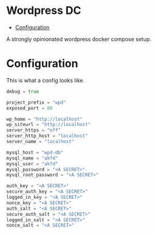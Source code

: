 # Wordpress DC

<!-- toc -->

- [Configuration](#configuration)

<!-- /toc -->

A strongly opinionated wordpress docker compose setup.

# Configuration

This is what a config looks like.

```go mdox-exec="cat examples/conf.toml"
debug = true

project_prefix = "wpd"
exposed_port = 80

wp_home = "http://localhost"
wp_siteurl = "http://localhost"
server_https = "off"
server_http_host = "localhost"
server_name = "localhost"

mysql_host = "wpd-db"
mysql_name = "akfd"
mysql_user = "akfd"
mysql_password = "<A SECRET>"
mysql_root_password = "<A SECRET>"

auth_key = "<A SECRET>"
secure_auth_key = "<A SECRET>"
logged_in_key = "<A SECRET>"
nonce_key = "<A SECRET>"
auth_salt = "<A SECRET>"
secure_auth_salt = "<A SECRET>"
logged_in_salt = "<A SECRET>"
nonce_salt = "<A SECRET>"
```
